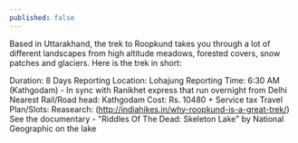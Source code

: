 ```yaml
---
published: false
---
```

Based in Uttarakhand, the trek to Roopkund takes you through a lot of different landscapes from high altitude meadows, forested covers, snow patches and glaciers. Here is the trek in short:

Duration: 8 Days
Reporting Location: Lohajung
Reporting Time: 6:30 AM (Kathgodam) - In sync with Ranikhet express that run overnight from Delhi
Nearest Rail/Road head: Kathgodam
Cost: Rs. 10480 + Service tax
Travel Plan/Slots:
Reasearch: 
(http://indiahikes.in/why-roopkund-is-a-great-trek/) 
See the documentary - "Riddles Of The Dead: Skeleton Lake" by National Geographic on the lake